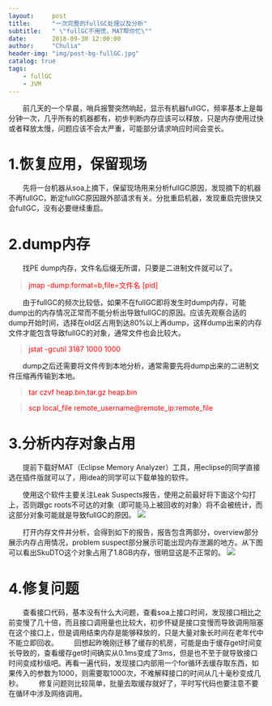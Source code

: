 ```yaml
---
layout:     post
title:      "一次完整的fullGC处理以及分析"
subtitle:   " \"fullGC不用慌，MAT帮你忙\""
date:       2018-09-30 12:00:00
author:     "Chulia"
header-img: "img/post-bg-fullGC.jpg"
catalog: true
tags:
    - fullGC
    - JVM
---
```


&emsp;&emsp;前几天的一个早晨，哨兵报警突然响起，显示有机器fullGC，频率基本上是每分钟一次，几乎所有的机器都有，初步判断内存应该可以释放，只是内存使用过快或者释放太慢，问题应该不会太严重，可能部分请求响应时间会变长。

# 1.恢复应用，保留现场
&emsp;&emsp;先将一台机器从soa上摘下，保留现场用来分析fullGC原因，发现摘下的机器不再fullGC，断定fullGC原因跟外部请求有关。分批重启机器，发现重启完很快又会fullGC，没有必要继续重启。

# 2.dump内存
&emsp;&emsp;找PE dump内存，文件名后缀无所谓，只要是二进制文件就可以了。
> <font color=#FF0000>jmap -dump:format=b,file=文件名 [pid]</font>

&emsp;&emsp;由于fullGC的频次比较低，如果不在fullGC即将发生时dump内存，可能dump出的内存情况正常而不能分析出导致fullGC的原因。应该先观察合适的dump开始时间，选择在old区占用到达80%以上再dump，这样dump出来的内存文件才能包含导致fullGC的对象，通常文件也会比较大。
> <font color=#FF0000>jstat -gcutil 3187 1000 1000</font>

&emsp;&emsp;dump之后还需要将文件传到本地分析，通常需要先将dump出来的二进制文件压缩再传输到本地。
> <font color=#FF0000>tar czvf heap.bin.tar.gz heap.bin</font>

> <font color=#FF0000>scp local_file remote_username@remote_ip:remote_file</font>

# 3.分析内存对象占用
&emsp;&emsp;提前下载好MAT（Eclipse Memory Analyzer）工具，用eclipse的同学直接选在插件版就可以了，用idea的同学可以下载单独的软件。

&emsp;&emsp;使用这个软件主要关注Leak Suspects报告，使用之前最好将下面这个勾打上，否则跟gc roots不可达的对象（即可能马上被回收的对象）将不会被统计，而这部分对象可能就是导致fullGC的原因。
![](https://ws1.sinaimg.cn/large/708e88fegy1fu02ewdua2j20r80fvn2p.jpg)

&emsp;&emsp;打开内存文件并分析，会得到如下的报告，报告包含两部分，overview部分展示内存占用情况，problem suspect部分展示可能出现内存泄漏的地方。从下图可以看出SkuDTO这个对象占用了1.8GB内存，很明显这是不正常的。
![](https://ws1.sinaimg.cn/large/708e88fegy1fu02qnj63uj20r80mbdop.jpg)

# 4.修复问题
&emsp;&emsp;查看接口代码，基本没有什么大问题，查看soa上接口时间，发现接口相比之前变慢了几十倍，而且接口调用量也比较大，初步怀疑是接口变慢而导致调用阻塞在这个接口上，但是调用结束内存是能够释放的，只是大量对象长时间在老年代中不能立即回收。
&emsp;&emsp;回想起昨晚刚迁移了缓存的机房，可能是由于缓存get时间变长导致的，查看缓存get时间确实从0.1ms变成了3ms，但是也不至于就导致接口时间变成秒级吧。再看一遍代码，发现接口内部用一个for循环去缓存取东西，如果传入的参数为1000，则需要取1000次，不难解释接口的时间从几十毫秒变成几秒。
&emsp;&emsp;修复问题则比较简单，批量去取缓存就好了，平时写代码也要注意不要在循环中涉及网络调用。